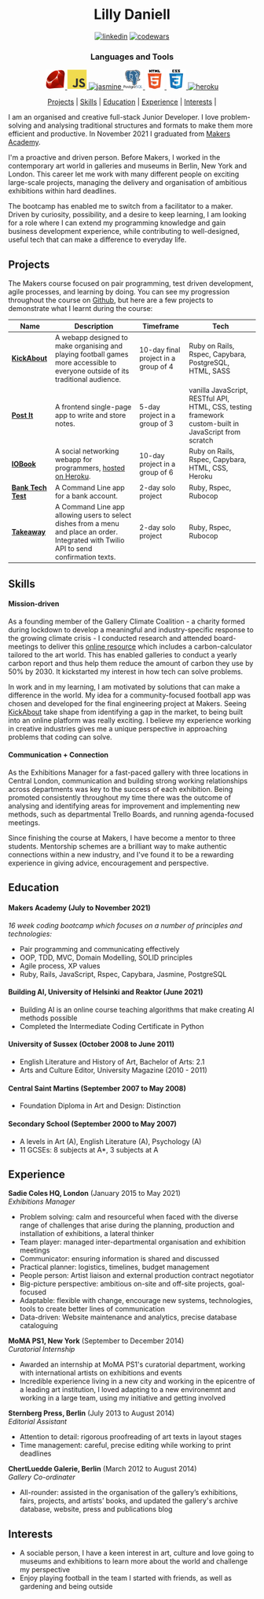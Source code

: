 <h1 align="center">Lilly Daniell</h1>
<p align="center"> <a href="https://www.linkedin.com/in/lilly-daniell-62bba152/" target="_blank" rel="noopener noreferrer"> <img src="https://cdn.jsdelivr.net/npm/simple-icons@3.0.1/icons/linkedin.svg" alt="linkedin" height="40" width="40"/></a>
<a href="https://www.codewars.com/users/lildann" target="_blank" rel="noopener noreferrer"> <img src="http://www.softlab.ntua.gr/~nickie/images/logo/codewars.png" alt="codewars" height="40" width="40"/></a></p>

<h3 align="center">Languages and Tools</h3>
<p align="center"> <a href="https://www.ruby-lang.org/en/" target="_blank"> <img src="https://raw.githubusercontent.com/devicons/devicon/master/icons/ruby/ruby-original.svg" alt="ruby" width="40" height="40"/> </a>
<a href="https://developer.mozilla.org/en-US/docs/Web/JavaScript" target="_blank"> <img src="https://raw.githubusercontent.com/devicons/devicon/master/icons/javascript/javascript-original.svg" alt="javascript" width="40" height="40"/> </a> 
<a href="https://jasmine.github.io/" target="_blank"> <img src="https://www.vectorlogo.zone/logos/jasmine/jasmine-icon.svg" alt="jasmine" width="40" height="40"/> </a>
<a href="https://www.postgresql.org" target="_blank"> <img src="https://raw.githubusercontent.com/devicons/devicon/master/icons/postgresql/postgresql-original-wordmark.svg" alt="postgresql" width="40" height="40"/> </a> 
<a href="https://developer.mozilla.org/en-US/docs/Glossary/HTML" target="_blank"> <img src="https://raw.githubusercontent.com/devicons/devicon/master/icons/html5/html5-original-wordmark.svg" alt="html5" width="40" height="40"/> </a> 
<a href="https://www.w3schools.com/css/" target="_blank"> <img src="https://raw.githubusercontent.com/devicons/devicon/master/icons/css3/css3-original-wordmark.svg" alt="css3" width="40" height="40"/> </a> 
<a href="https://heroku.com" target="_blank"> <img src="https://www.vectorlogo.zone/logos/heroku/heroku-icon.svg" alt="heroku" width="40" height="40"/></a></p>

<div align="center">

[Projects](#projects) |
[Skills](#skills) |
[Education](#education) |
[Experience](#experience) |
[Interests](#interests) |

</div>

I am an organised and creative full-stack Junior Developer. I love problem-solving and analysing traditional structures and formats to make them more efficient and productive. In November 2021 I graduated from [Makers Academy](#projects).

I'm a proactive and driven person. Before Makers, I worked in the contemporary art world in galleries and museums in Berlin, New York and London. This career let me work with many different people on exciting large-scale projects, managing the delivery and organisation of ambitious exhibitions within hard deadlines. 

The bootcamp has enabled me to switch from a facilitator to a maker. Driven by curiosity, possibility, and a desire to keep learning, I am looking for a role where I can extend my programming knowledge and gain business development experience, while contributing to well-designed, useful tech that can make a difference to everyday life.


## Projects

The Makers course focused on pair programming, test driven development, agile processes, and learning by doing. You can see my progression throughout the course on [Github](https://github.com/lildann/), but here are a few projects to demonstrate what I learnt during the course:

| Name                         | Description       | Timeframe              | Tech |
| ---------------------------- | ----------------- | ----------------- | ----------|
| **[KickAbout](https://github.com/lildann/kickabout)** | A webapp designed to make organising and playing football games more accessible to everyone outside of its traditional audience. | 10-day final project in a group of 4 | Ruby on Rails, Rspec, Capybara, PostgreSQL, HTML, SASS |
| **[Post It](https://lildann.github.io/notes_app/)** | A frontend single-page app to write and store notes. | 5-day project in a group of 3 | vanilla JavaScript, RESTful API, HTML, CSS, testing framework custom-built in JavaScript from scratch |
| **[IOBook](https://github.com/lildann/iobook)** | A social networking webapp for programmers, [hosted on Heroku](https://iobook.herokuapp.com/). | 10-day project in a group of 6 | Ruby on Rails, Rspec, Capybara, HTML, CSS, Heroku |
| **[Bank Tech Test](https://github.com/lildann/bank-tech-test)** | A Command Line app for a bank account. | 2-day solo project | Ruby, Rspec, Rubocop | 
| **[Takeaway](https://github.com/lildann/takeaway-challenge)**| A Command Line app allowing users to select dishes from a menu and place an order. Integrated with Twilio API to send confirmation texts. | 2-day solo project | Ruby, Rspec, Rubocop |


## Skills

#### Mission-driven 
As a founding member of the Gallery Climate Coalition - a charity formed during lockdown to develop a meaningful and industry-specific response to the growing climate crisis - I conducted research and attended board-meetings to deliver this [online resource](https://galleryclimatecoalition.org/) which includes a carbon-calculator tailored to the art world. This has enabled galleries to conduct a yearly carbon report and thus help them reduce the amount of carbon they use by 50% by 2030. It kickstarted my interest in how tech can solve problems. 

In work and in my learning, I am motivated by solutions that can make a difference in the world. My idea for a community-focused football app was chosen and developed for the final engineering project at Makers. Seeing [KickAbout](https://github.com/lildann/kickabout) take shape from identifying a gap in the market, to being built into an online platform was really exciting. I believe my experience working in creative industries gives me a unique perspective in approaching problems that coding can solve. 

#### Communication + Connection 
As the Exhibitions Manager for a fast-paced gallery with three locations in Central London, communication and building strong working relationships across departments was key to the success of each exhibition. Being promoted consistently throughout my time there was the outcome of analysing and identifying areas for improvement and implementing new methods, such as departmental Trello Boards, and running agenda-focused meetings. 

Since finishing the course at Makers, I have become a mentor to three students. Mentorship schemes are a brilliant way to make authentic connections within a new industry, and I've found it to be a rewarding experience in giving advice, encouragement and perspective.  


## Education

#### Makers Academy (July to November 2021)
*16 week coding bootcamp which focuses on a number of principles and technologies:*
- Pair programming and communicating effectively 
- OOP, TDD, MVC, Domain Modelling, SOLID principles
- Agile process, XP values
- Ruby, Rails, JavaScript, Rspec, Capybara, Jasmine, PostgreSQL


#### Building AI, University of Helsinki and Reaktor (June 2021)
- Building AI is an online course teaching algorithms that make creating AI methods possible
- Completed the Intermediate Coding Certificate in Python


#### University of Sussex (October 2008 to June 2011)
- English Literature and History of Art, Bachelor of Arts: 2.1
- Arts and Culture Editor, University Magazine (2010 - 2011)


#### Central Saint Martins (September 2007 to May 2008)
- Foundation Diploma in Art and Design: Distinction


#### Secondary School (September 2000 to May 2007)
- A levels in Art (A), English Literature (A), Psychology (A)
- 11 GCSEs: 8 subjects at A*, 3 subjects at A


## Experience

**Sadie Coles HQ, London** (January 2015 to May 2021)  
_Exhibitions Manager_

- Problem solving: calm and resourceful when faced with the diverse range of challenges that arise during the planning, production and installation of exhibitions, a lateral thinker
- Team player: managed inter-departmental organisation and exhibition meetings
- Communicator: ensuring information is shared and discussed
- Practical planner: logistics, timelines, budget management
- People person: Artist liaison and external production contract negotiator
- Big-picture perspective: ambitious on-site and off-site projects, goal-focused 
- Adaptable: flexible with change, encourage new systems, technologies, tools to create better lines of communication 
- Data-driven: Website maintenance and analytics, precise database cataloguing

**MoMA PS1, New York** (September to December 2014)  
_Curatorial Internship_

- Awarded an internship at MoMA PS1's curatorial department, working with international artists on exhibitions and events 
- Incredible experience living in a new city and working in the epicentre of a leading art institution, I loved adapting to a new environemnt and working in a large team, using my initiative and getting involved

**Sternberg Press, Berlin** (July 2013 to August 2014)  
_Editorial Assistant_

- Attention to detail: rigorous proofreading of art texts in layout stages
- Time management: careful, precise editing while working to print deadlines

**ChertLuedde Galerie, Berlin** (March 2012 to August 2014)  
_Gallery Co-ordinater_

- All-rounder: assisted in the organisation of the gallery’s exhibitions, fairs, projects, and artists’ books, and updated the gallery's archive database, website, press and publications blog


## Interests

* A sociable person, I have a keen interest in art, culture and love going to museums and exhibitions to learn more about the world and challenge my perspective
* Enjoy playing football in the team I started with friends, as well as gardening and being outside
